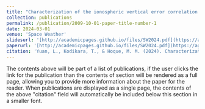 ```yaml
---
title: "Characterization of the ionospheric vertical error correlation lengths based on global ionosonde observations"
collection: publications
permalink: /publication/2009-10-01-paper-title-number-1
date: 2024-03-01
venue: 'Space Weather'
slidesurl: '[http://academicpages.github.io/files/SW2024.pdf](https://agupubs.onlinelibrary.wiley.com/doi/full/10.1029/2023SW003743)'
paperurl: '[http://academicpages.github.io/files/SW2024.pdf](https://agupubs.onlinelibrary.wiley.com/doi/full/10.1029/2023SW003743)'
citation: 'Yuan, L., Kodikara, T., & Hoque, M. M. (2024). Characterization of the ionospheric vertical error correlation lengths based on global ionosonde observations. Space Weather, 22, e2023SW003743. https://doi.org/10.1029/2023SW003743.'
---
```


The contents above will be part of a list of publications, if the user clicks the link for the publication than the contents of section will be rendered as a full page, allowing you to provide more information about the paper for the reader. When publications are displayed as a single page, the contents of the above "citation" field will automatically be included below this section in a smaller font.
